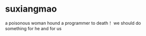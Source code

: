 # suxiangmao
a poisonous woman hound a programmer to death！
we should do something for he and for us
